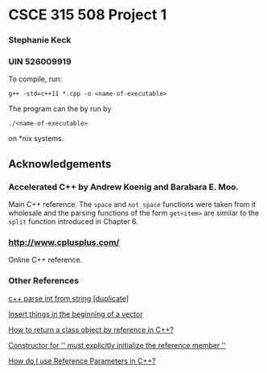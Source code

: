 # CSCE 315 508 Project 1

### Stephanie Keck
### UIN 526009919

To compile, run:

```
g++ -std=c++11 *.cpp -o <name-of-executable>
```

The program can the by run by

```
./<name-of-executable>
```

on \*nix systems.

## Acknowledgements

### Accelerated C++ by Andrew Koenig and Barabara E. Moo.

Main C++ reference. The `space` and `not_space` functions were taken from it wholesale and the parsing functions of the form `get<item>` are similar to the `split` function introduced in Chapter 6.

### http://www.cplusplus.com/

Online C++ reference.

### Other References

[c++ parse int from string [duplicate]](https://stackoverflow.com/questions/4442658/c-parse-int-from-string)

[Insert things in the beginning of a vector](http://www.cplusplus.com/forum/beginner/60348/)

[How to return a class object by reference in C++?](https://stackoverflow.com/questions/8914509/how-to-return-a-class-object-by-reference-in-c)

[Constructor for '' must explicitly initialize the reference member ''](https://code-examples.net/en/q/12ab68a)

[How do I use Reference Parameters in C++?](https://stackoverflow.com/questions/2564873/how-do-i-use-reference-parameters-in-c)

